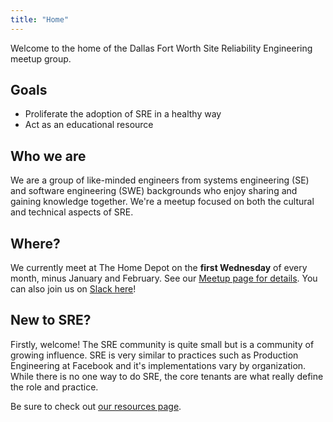 ```yaml
---
title: "Home"
---
```


Welcome to the home of the Dallas Fort Worth Site Reliability Engineering meetup group. 

## Goals

* Proliferate the adoption of SRE in a healthy way
* Act as an educational resource

## Who we are

We are a group of like-minded engineers from systems engineering (SE) and software engineering (SWE) backgrounds who enjoy sharing and gaining knowledge together. We're a meetup focused on both the cultural and technical aspects of SRE.

## Where?

We currently meet at The Home Depot on the **first Wednesday** of every month, minus January and February. See our [Meetup page for details](https://www.meetup.com/DFW-Site-Reliability-Engineering/). You can also join us on [Slack here](http://dfwsre.herokuapp.com/)!

## New to SRE?

Firstly, welcome! The SRE community is quite small but is a community of growing influence. SRE is very similar to practices such as Production Engineering at Facebook and it's implementations vary by organization. While there is no one way to do SRE, the core tenants are what really define the role and practice.

Be sure to check out [our resources page](/resources).
